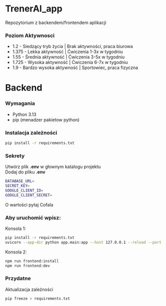 # TrenerAI_app
Repozytorium z backendem/frontendem aplikacji

### Poziom Aktywnosci
- 1.2 -	Siedzący tryb życia	| Brak aktywności, praca biurowa
- 1.375 - Lekka aktywność	| Ćwiczenia 1-3x w tygodniu
- 1.55 - Średnia aktywność |	Ćwiczenia 3-5x w tygodniu
- 1.725 - Wysoka aktywność  |	Ćwiczenia 6-7x w tygodniu
- 1.9 -	Bardzo wysoka aktywność |	Sportowiec, praca fizyczna

# Backend
### Wymagania
- Python 3.13
- pip (menadzer pakietow python)

### Instalacja zależności

```bash 
pip install -r requirements.txt
```

### Sekrety
Utwórz plik **.env** w głownym katalogu projektu  
Dodaj do pliku **.env** 
```bash
DATABASE_URL=
SECRET_KEY=
GOOGLE_CLIENT_ID=
GOOGLE_CLIENT_SECRET=
```
O wartości pytaj Cofala  

### Aby uruchomić wpisz:
Konsola 1:
```bash
pip install -r requirements.txt
uvicorn --app-dir python app.main:app --host 127.0.0.1 --reload --port 8088
```
Konsola 2:
```bash
npm run frontend:install
npm run frontend:dev
```

### Przydatne

Aktualizacja zależności
```bash
pip freeze > requirements.txt
```